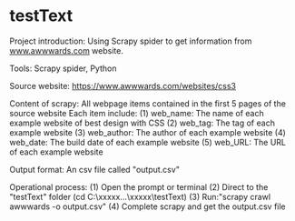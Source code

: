 # testText
Project introduction:
    Using Scrapy spider to get information from www.awwwards.com website.

Tools:
    Scrapy spider, Python

Source website:
    https://www.awwwards.com/websites/css3

Content of scrapy:
    All webpage items contained in the first 5 pages of the source website
	Each item include:
	(1) web_name: The name of each example website of best design with CSS
        (2) web_tag: The tag of each example website
        (3) web_author: The author of each example website
        (4) web_date: The build date of each example website
        (5) web_URL: The URL of each example website

Output format:
    An csv file called "output.csv"

Operational process:
    (1) Open the prompt or terminal
    (2) Direct to the "testText" folder (cd C:\xxxxx\...\xxxxx\testText)
    (3) Run:"scrapy crawl awwwards -o output.csv"
    (4) Complete scrapy and get the output.csv file
